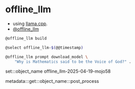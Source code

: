 # offline_llm

- using [llama.cpp](https://github.com/ggerganov/llama.cpp).
- [@offline_llm](./aliases/offline_llm.md)

```bash
@offline_llm build
```

```bash
@select offline_llm-$(@@timestamp)

@offline_llm prompt download_model \
    "Why is Mathematics said to be the Voice of God?" .
```

set:::object_name offline_llm-2025-04-19-mojo58

metadata:::get:::object_name:::post_process